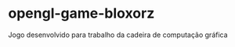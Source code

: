 opengl-game-bloxorz
===================

Jogo desenvolvido para trabalho da cadeira de computação gráfica
